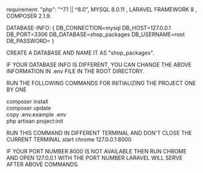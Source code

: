 requirement: "php": "^7.1 || ^8.0", MYSQL  8.0.11 , LARAVEL FRAMEWORK 8 , COMPOSER 2.1.9.

DATABASE-INFO: {
DB_CONNECTION=mysql
DB_HOST=127.0.0.1
DB_PORT=3306
DB_DATABASE=shop_packages
DB_USERNAME=root
DB_PASSWORD=
}

CREATE A DATABASE AND NAME IT AS "shop_packages".

IF YOUR DATABASE INFO IS DIFFERENT, YOU CAN CHANGE THE ABOVE INFORMATION IN .env FILE IN THE ROOT DIRECTORY.

RUN THE FOLLOWING COMMANDS FOR INITIALIZING THE PROJECT ONE BY ONE

composer install  
composer update  
copy .env.example .env  
php artisan project:init

RUN THIS COMMAND IN DIFFERENT TERMINAL AND DON'T CLOSE THE CURRENT TERMINAL
start chrome 127.0.0.1:8000  


IF YOUR PORT NUMBER 8000 IS NOT AVAILABLE THEN RUN CHROME AND OPEN 127.0.0.1 WITH THE PORT NUMBER LARAVEL WILL SERVE AFTER ABOVE COMMANDS.